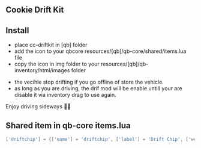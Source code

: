## Cookie Drift Kit

## Install 
- place cc-driftkit in [qb] folder
- add the icon to your qbcore resources/[qb]/qb-core/shared/items.lua file
- copy the icon in img folder to your resources/[qb]/qb-inventory/html/images folder

* the vecihle stop drifting if you go offline of store the vehicle.
* as long as you are driving, the drif mod will be enable untill your are disable it via inventory drag to use again.

Enjoy driving sideways 👊😎

## Shared item in qb-core items.lua
```lua
['driftchip'] = {['name'] = 'driftchip', ['label'] = 'Drift Chip', ['weight'] = 50,['type'] = 'item', ['image'] = 'laptop.png', ['unique'] = false,['useable'] = true, ['shouldClose'] = true, ['combinable'] = nil, ['description'] = 'Vehicle Drift Chip'},
```
